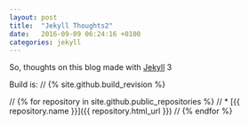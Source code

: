 ```yaml
---
layout: post
title:  "Jekyll Thoughts2"
date:   2016-09-09 06:24:16 +0100
categories: jekyll 
---
```

So, thoughts on this blog made with [Jekyll][jekyll] 3


Build is:
// {% site.github.build_revision %}

// {% for repository in site.github.public_repositories %}
//   * [{{ repository.name }}]({{ repository.html_url }})
// {% endfor %}


[jekyll]: http://jekyllrb.com
[jekyll-docs]: http://jekyllrb.com/docs/home
[jekyll-gh]:   https://github.com/jekyll/jekyll
[jekyll-talk]: https://talk.jekyllrb.com/
